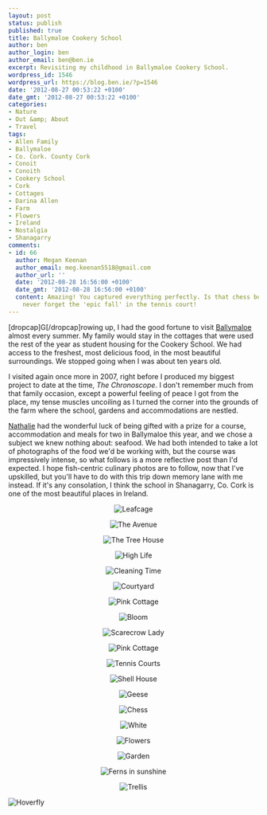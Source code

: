 ```yaml
---
layout: post
status: publish
published: true
title: Ballymaloe Cookery School
author: ben
author_login: ben
author_email: ben@ben.ie
excerpt: Revisiting my childhood in Ballymaloe Cookery School.
wordpress_id: 1546
wordpress_url: https://blog.ben.ie/?p=1546
date: '2012-08-27 00:53:22 +0100'
date_gmt: '2012-08-27 00:53:22 +0100'
categories:
- Nature
- Out &amp; About
- Travel
tags:
- Allen Family
- Ballymaloe
- Co. Cork. County Cork
- Conoit
- Conoith
- Cookery School
- Cork
- Cottages
- Darina Allen
- Farm
- Flowers
- Ireland
- Nostalgia
- Shanagarry
comments:
- id: 66
  author: Megan Keenan
  author_email: meg.keenan5518@gmail.com
  author_url: ''
  date: '2012-08-28 16:56:00 +0100'
  date_gmt: '2012-08-28 16:56:00 +0100'
  content: Amazing! You captured everything perfectly. Is that chess board new? Ill
    never forget the 'epic fall' in the tennis court!
---
```

<p style="text-align: left;">[dropcap]G[/dropcap]rowing up, I had the good fortune to visit <a href="https://www.cookingisfun.ie" target="_blank">Ballymaloe</a> almost every summer. My family would stay in the cottages that were used the rest of the year as student housing for the Cookery School. We had access to the freshest, most delicious food, in the most beautiful surroundings. We stopped going when I was about ten years old.</p>
<p style="text-align: left;">I visited again once more in 2007, right before I produced my biggest project to date at the time, <em>The Chronoscope</em>. I don't remember much from that family occasion, except a powerful feeling of peace I got from the place, my tense muscles uncoiling as I turned the corner into the grounds of the farm where the school, gardens and accommodations are nestled.</p>
<p style="text-align: left;"><a href="https://nathalie.ie/blog" target="_blank">Nathalie</a> had the wonderful luck of being gifted with a prize for a course, accommodation and meals for two in Ballymaloe this year, and we chose a subject we knew nothing about: seafood. We had both intended to take a lot of photographs of the food we'd be working with, but the course was impressively intense, so what follows is a more reflective post than I'd expected. I hope fish-centric culinary photos are to follow, now that I've upskilled, but you'll have to do with this trip down memory lane with me instead. If it's any consolation, I think the school in Shanagarry, Co. Cork is one of the most beautiful places in Ireland.</p>
<p style="text-align: center;"><img class="aligncenter" alt="Leafcage" src="https://farm9.staticflickr.com/8308/7866646852_a45f99ae2e_b.jpg" /></p>
<p style="text-align: center;"><img alt="The Avenue" src="https://farm9.staticflickr.com/8288/7866646404_40ffa948e9_b.jpg" /></p>
<p style="text-align: center;"><img alt="The Tree House" src="https://farm9.staticflickr.com/8446/7866646188_cce6b871f2_b.jpg" /></p>
<p style="text-align: center;"><img alt="High Life" src="https://farm9.staticflickr.com/8436/7866645922_a7756dca77_b.jpg" /></p>
<p style="text-align: center;"><img alt="Cleaning Time" src="https://farm9.staticflickr.com/8296/7866645916_d248652514_b.jpg" /></p>
<p style="text-align: center;"><img alt="Courtyard" src="https://farm8.staticflickr.com/7117/7866645882_f52e23591f_b.jpg" /></p>
<p style="text-align: center;"><img alt="Pink Cottage" src="https://farm9.staticflickr.com/8428/7866645860_0c0d4683fa_b.jpg" /></p>
<p style="text-align: center;"><img alt="Bloom" src="https://farm9.staticflickr.com/8307/7866645738_172f92864b_b.jpg" /></p>
<p style="text-align: center;"><img alt="Scarecrow Lady" src="https://farm9.staticflickr.com/8435/7866645732_b5d1b572de_o.jpg" /></p>
<p style="text-align: center;"><img alt="Pink Cottage" src="https://farm9.staticflickr.com/8293/7866645238_5d8b13d7f3_o.jpg" /></p>
<p style="text-align: center;"><img alt="Tennis Courts" src="https://farm8.staticflickr.com/7276/7866645134_8606995f44_o.jpg" /></p>
<p style="text-align: center;"><img alt="Shell House" src="https://farm9.staticflickr.com/8304/7866644996_a94a57482f_o.jpg" /></p>
<p style="text-align: center;"><img alt="Geese" src="https://farm9.staticflickr.com/8427/7866644640_9fff19b20f_o.jpg" /></p>
<p style="text-align: center;"><img alt="Chess" src="https://farm8.staticflickr.com/7274/7866644410_b2194017d4_o.jpg" /></p>
<p style="text-align: center;"><img alt="White" src="https://farm9.staticflickr.com/8433/7866644386_17fac02310_o.jpg" /></p>
<p style="text-align: center;"><img alt="Flowers" src="https://farm8.staticflickr.com/7274/7866644190_b8f163cc6d_o.jpg" /></p>
<p style="text-align: center;"><img alt="Garden" src="https://farm8.staticflickr.com/7265/7866644182_5bd3d02665_o.jpg" /></p>
<p style="text-align: center;"><img alt="Ferns in sunshine" src="https://farm8.staticflickr.com/7269/7866643932_d691420b93_o.jpg" /></p>
<p style="text-align: center;"><img alt="Trellis" src="https://farm9.staticflickr.com/8289/7866643768_4f8c81fec8_o.jpg" /></p>
<p><img class="aligncenter" alt="Hoverfly" src="https://farm9.staticflickr.com/8288/7866643514_c53df0562d_o.jpg" /></p>
